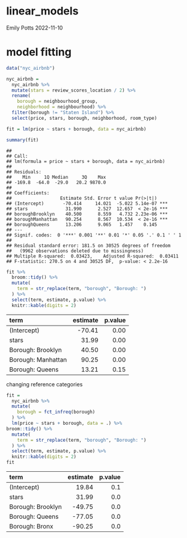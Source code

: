 linear_models
================
Emily Potts
2022-11-10

# model fitting

``` r
data("nyc_airbnb")

nyc_airbnb = 
  nyc_airbnb %>% 
  mutate(stars = review_scores_location / 2) %>% 
  rename(
    borough = neighbourhood_group,
    neighborhood = neighbourhood) %>% 
  filter(borough != "Staten Island") %>% 
  select(price, stars, borough, neighborhood, room_type)
```

``` r
fit = lm(price ~ stars + borough, data = nyc_airbnb)

summary(fit)
```

    ## 
    ## Call:
    ## lm(formula = price ~ stars + borough, data = nyc_airbnb)
    ## 
    ## Residuals:
    ##    Min     1Q Median     3Q    Max 
    ## -169.8  -64.0  -29.0   20.2 9870.0 
    ## 
    ## Coefficients:
    ##                  Estimate Std. Error t value Pr(>|t|)    
    ## (Intercept)       -70.414     14.021  -5.022 5.14e-07 ***
    ## stars              31.990      2.527  12.657  < 2e-16 ***
    ## boroughBrooklyn    40.500      8.559   4.732 2.23e-06 ***
    ## boroughManhattan   90.254      8.567  10.534  < 2e-16 ***
    ## boroughQueens      13.206      9.065   1.457    0.145    
    ## ---
    ## Signif. codes:  0 '***' 0.001 '**' 0.01 '*' 0.05 '.' 0.1 ' ' 1
    ## 
    ## Residual standard error: 181.5 on 30525 degrees of freedom
    ##   (9962 observations deleted due to missingness)
    ## Multiple R-squared:  0.03423,    Adjusted R-squared:  0.03411 
    ## F-statistic: 270.5 on 4 and 30525 DF,  p-value: < 2.2e-16

``` r
fit %>% 
  broom::tidy() %>% 
  mutate(
    term = str_replace(term, "borough", "Borough: ")
  ) %>% 
  select(term, estimate, p.value) %>% 
  knitr::kable(digits = 2)
```

| term               | estimate | p.value |
|:-------------------|---------:|--------:|
| (Intercept)        |   -70.41 |    0.00 |
| stars              |    31.99 |    0.00 |
| Borough: Brooklyn  |    40.50 |    0.00 |
| Borough: Manhattan |    90.25 |    0.00 |
| Borough: Queens    |    13.21 |    0.15 |

changing reference categories

``` r
fit = 
  nyc_airbnb %>% 
  mutate(
    borough = fct_infreq(borough)
  ) %>% 
  lm(price ~ stars + borough, data = .) %>% 
broom::tidy() %>% 
  mutate(
    term = str_replace(term, "borough", "Borough: ")
  ) %>% 
  select(term, estimate, p.value) %>% 
  knitr::kable(digits = 2)
fit
```

| term              | estimate | p.value |
|:------------------|---------:|--------:|
| (Intercept)       |    19.84 |     0.1 |
| stars             |    31.99 |     0.0 |
| Borough: Brooklyn |   -49.75 |     0.0 |
| Borough: Queens   |   -77.05 |     0.0 |
| Borough: Bronx    |   -90.25 |     0.0 |
